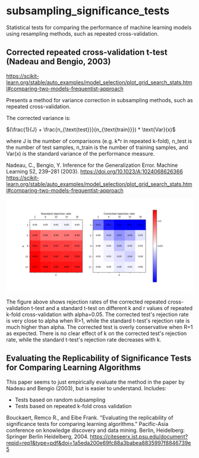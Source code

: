 # subsampling_significance_tests

Statistical tests for comparing the performance of machine learning models using resampling methods, such as repeated cross-validation.

## Corrected repeated cross-validation t-test (Nadeau and Bengio, 2003)

https://scikit-learn.org/stable/auto_examples/model_selection/plot_grid_search_stats.html#comparing-two-models-frequentist-approach

Presents a method for variance correction in subsampling methods, such as repeated cross-validation.

The corrected variance is:

$(\frac{1}{J} + \frac{n_{\text{test}}}{n_{\text{train}}}) * \text{Var}(x)$

where J is the number of comparisons (e.g. k*r in repeated k-fold), n_test is the number of test samples, n_train is the number of training samples, and Var(x) is the standard variance of the performance measure.

Nadeau, C., Bengio, Y. Inference for the Generalization Error. Machine Learning 52, 239–281 (2003). https://doi.org/10.1023/A:1024068626366
https://scikit-learn.org/stable/auto_examples/model_selection/plot_grid_search_stats.html#comparing-two-models-frequentist-approach

![](fig/heatmap.png)

The figure above shows rejection rates of the corrected repeated cross-validation t-test and a standard t-test on different k and r values of repeated k-fold cross-validation with alpha=0.05.
The corrected test's rejection rate is very close to alpha when R>1, while the standard t-test's rejection rate is much higher than alpha.
The corrected test is overly conservative when R=1 as expected.
There is no clear effect of k on the corrected test's rejection rate, while the standard t-test's rejection rate decreases with k.

## Evaluating the Replicability of Significance Tests for Comparing Learning Algorithms

This paper seems to just empirically evaluate the method in the paper by Nadeau and Bengio (2003), but is easier to understand. Includes:

- Tests based on random subsampling
- Tests based on repeated k-fold cross validation

Bouckaert, Remco R., and Eibe Frank. "Evaluating the replicability of significance tests for comparing learning algorithms." Pacific-Asia conference on knowledge discovery and data mining. Berlin, Heidelberg: Springer Berlin Heidelberg, 2004.
https://citeseerx.ist.psu.edu/document?repid=rep1&type=pdf&doi=1a5eda200e69fc88a3babea8835997f8846739e5
